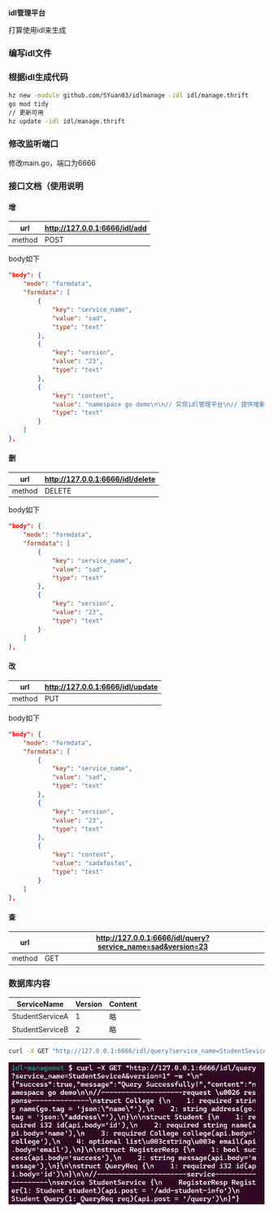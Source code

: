 **idl管理平台**

打算使用idl来生成

### 编写idl文件

### 根据idl生成代码

``` bash
hz new -module github.com/SYuan03/idlmanage -idl idl/manage.thrift
go mod tidy
// 更新可用
hz update -idl idl/manage.thrift
```

### 修改监听端口

修改main.go，端口为6666

### 接口文档（使用说明

#### 增

| url    | http://127.0.0.1:6666/idl/add |
| ------ | ----------------------------- |
| method | POST                          |

body如下

``` json
"body": {
    "mode": "formdata",
    "formdata": [
        {
            "key": "service_name",
            "value": "sad",
            "type": "text"
        },
        {
            "key": "version",
            "value": "23",
            "type": "text"
        },
        {
            "key": "content",
            "value": "namespace go demo\n\n// 实现idl管理平台\n// 提供增删改查接口\n\nstruct AddReq {\n    1: required string serviceName(api.body = \"service_name\")\n    2: required i32 version(api.body = \"version\")\n    3: required string content(api.body = \"content\") \n}\n\nstruct AddResp {\n    1: bool success(api.body='success'),\n    2: string message(api.body='message'),\n}\n\nstruct DeleteReq {\n    1: required string serviceName(api.body = \"service_name\")\n    2: required i32 version(api.body = \"version\")\n}\n\nstruct DeleteResp {\n    1: bool success(api.body='success'),\n    2: string message(api.body='message'),\n}\n\nstruct UpdateReq {\n    1: required string serviceName(api.body = \"service_name\")\n    2: required i32 version(api.body = \"version\")\n    3: required string content(api.body = \"content\") \n}\n\nstruct UpdateResp {\n    1: bool success(api.body='success'),\n    2: string message(api.body='message'),\n}\n\nstruct QueryReq {\n    1: required string serviceName(api.body = \"service_name\")\n    2: required i32 version(api.body = \"version\")\n}\n\nstruct QueryResp {\n    1: bool success(api.body='success'),\n    2: string message(api.body='message'),\n    3: string content(api.body='content'),\n}\n\nservice IdlManager {\n    AddResp Add(1: AddReq addReq)(api.post = \"/idl/add\")\n    DeleteResp Delete(1: DeleteReq deleteReq)(api.delete = \"/idl/delete\")\n    UpdateResp Update(1: UpdateReq updateReq)(api.put = \"/idl/update\")\n    QueryResp Query(1: QueryReq queryReq)(api.get = \"/idl/query\")\n\n}",
            "type": "text"
        }
    ]
},
```



#### 删

| url    | http://127.0.0.1:6666/idl/delete |
| ------ | -------------------------------- |
| method | DELETE                           |

body如下

``` json
"body": {
    "mode": "formdata",
    "formdata": [
        {
            "key": "service_name",
            "value": "sad",
            "type": "text"
        },
        {
            "key": "version",
            "value": "23",
            "type": "text"
        }
    ]
},
```



#### 改

| url    | http://127.0.0.1:6666/idl/update |
| ------ | -------------------------------- |
| method | PUT                              |

body如下

``` json
"body": {
    "mode": "formdata",
    "formdata": [
        {
            "key": "service_name",
            "value": "sad",
            "type": "text"
        },
        {
            "key": "version",
            "value": "23",
            "type": "text"
        },
        {
            "key": "content",
            "value": "sadafasfas",
            "type": "text"
        }
    ]
},
```



#### 查

| url    | http://127.0.0.1:6666/idl/query?service_name=sad&version=23 |
| ------ | ----------------------------------------------------------- |
| method | GET                                                         |



### 数据库内容

| ServiceName     | Version | Content |
| --------------- | ------- | ------- |
| StudentServiceA | 1       | 略      |
| StudentServiceB | 2       | 略      |
|                 |         |         |

``` bash
curl -X GET "http://127.0.0.1:6666/idl/query?service_name=StudentSeviceA&version=1" -w "\n"
```

![image-20230726204013488](README/image-20230726204013488.png)
